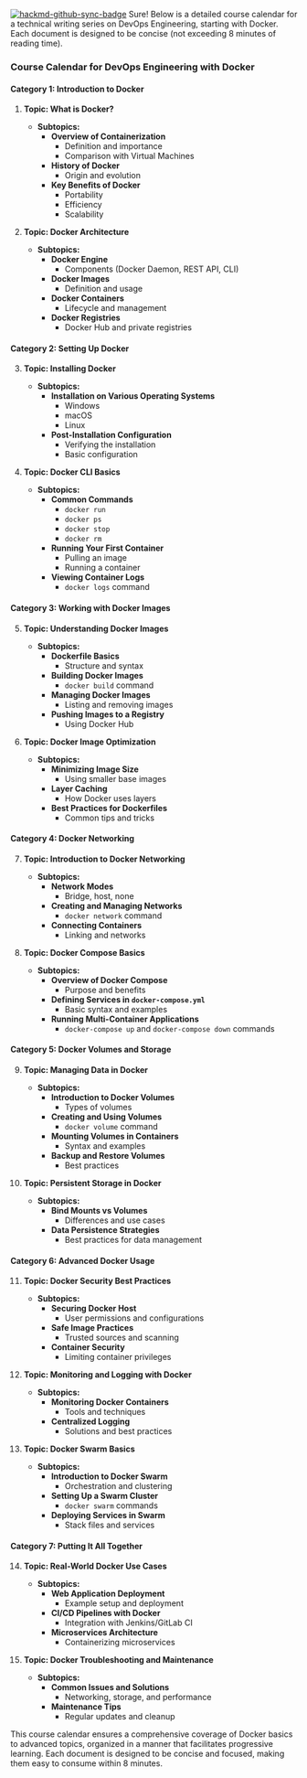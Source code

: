 [![hackmd-github-sync-badge](https://hackmd.io/ekWplAd8QkmnXH8JYg_RsQ/badge)](https://hackmd.io/ekWplAd8QkmnXH8JYg_RsQ)
Sure! Below is a detailed course calendar for a technical writing series on DevOps Engineering, starting with Docker. Each document is designed to be concise (not exceeding 8 minutes of reading time).

### Course Calendar for DevOps Engineering with Docker

#### **Category 1: Introduction to Docker**

1. **Topic: What is Docker?**
   - **Subtopics:**
     - **Overview of Containerization**
       - Definition and importance
       - Comparison with Virtual Machines
     - **History of Docker**
       - Origin and evolution
     - **Key Benefits of Docker**
       - Portability
       - Efficiency
       - Scalability

2. **Topic: Docker Architecture**
   - **Subtopics:**
     - **Docker Engine**
       - Components (Docker Daemon, REST API, CLI)
     - **Docker Images**
       - Definition and usage
     - **Docker Containers**
       - Lifecycle and management
     - **Docker Registries**
       - Docker Hub and private registries

#### **Category 2: Setting Up Docker**

3. **Topic: Installing Docker**
   - **Subtopics:**
     - **Installation on Various Operating Systems**
       - Windows
       - macOS
       - Linux
     - **Post-Installation Configuration**
       - Verifying the installation
       - Basic configuration

4. **Topic: Docker CLI Basics**
   - **Subtopics:**
     - **Common Commands**
       - `docker run`
       - `docker ps`
       - `docker stop`
       - `docker rm`
     - **Running Your First Container**
       - Pulling an image
       - Running a container
     - **Viewing Container Logs**
       - `docker logs` command

#### **Category 3: Working with Docker Images**

5. **Topic: Understanding Docker Images**
   - **Subtopics:**
     - **Dockerfile Basics**
       - Structure and syntax
     - **Building Docker Images**
       - `docker build` command
     - **Managing Docker Images**
       - Listing and removing images
     - **Pushing Images to a Registry**
       - Using Docker Hub

6. **Topic: Docker Image Optimization**
   - **Subtopics:**
     - **Minimizing Image Size**
       - Using smaller base images
     - **Layer Caching**
       - How Docker uses layers
     - **Best Practices for Dockerfiles**
       - Common tips and tricks

#### **Category 4: Docker Networking**

7. **Topic: Introduction to Docker Networking**
   - **Subtopics:**
     - **Network Modes**
       - Bridge, host, none
     - **Creating and Managing Networks**
       - `docker network` command
     - **Connecting Containers**
       - Linking and networks

8. **Topic: Docker Compose Basics**
   - **Subtopics:**
     - **Overview of Docker Compose**
       - Purpose and benefits
     - **Defining Services in `docker-compose.yml`**
       - Basic syntax and examples
     - **Running Multi-Container Applications**
       - `docker-compose up` and `docker-compose down` commands

#### **Category 5: Docker Volumes and Storage**

9. **Topic: Managing Data in Docker**
   - **Subtopics:**
     - **Introduction to Docker Volumes**
       - Types of volumes
     - **Creating and Using Volumes**
       - `docker volume` command
     - **Mounting Volumes in Containers**
       - Syntax and examples
     - **Backup and Restore Volumes**
       - Best practices

10. **Topic: Persistent Storage in Docker**
    - **Subtopics:**
      - **Bind Mounts vs Volumes**
        - Differences and use cases
      - **Data Persistence Strategies**
        - Best practices for data management

#### **Category 6: Advanced Docker Usage**

11. **Topic: Docker Security Best Practices**
    - **Subtopics:**
      - **Securing Docker Host**
        - User permissions and configurations
      - **Safe Image Practices**
        - Trusted sources and scanning
      - **Container Security**
        - Limiting container privileges

12. **Topic: Monitoring and Logging with Docker**
    - **Subtopics:**
      - **Monitoring Docker Containers**
        - Tools and techniques
      - **Centralized Logging**
        - Solutions and best practices

13. **Topic: Docker Swarm Basics**
    - **Subtopics:**
      - **Introduction to Docker Swarm**
        - Orchestration and clustering
      - **Setting Up a Swarm Cluster**
        - `docker swarm` commands
      - **Deploying Services in Swarm**
        - Stack files and services

#### **Category 7: Putting It All Together**

14. **Topic: Real-World Docker Use Cases**
    - **Subtopics:**
      - **Web Application Deployment**
        - Example setup and deployment
      - **CI/CD Pipelines with Docker**
        - Integration with Jenkins/GitLab CI
      - **Microservices Architecture**
        - Containerizing microservices

15. **Topic: Docker Troubleshooting and Maintenance**
    - **Subtopics:**
      - **Common Issues and Solutions**
        - Networking, storage, and performance
      - **Maintenance Tips**
        - Regular updates and cleanup

This course calendar ensures a comprehensive coverage of Docker basics to advanced topics, organized in a manner that facilitates progressive learning. Each document is designed to be concise and focused, making them easy to consume within 8 minutes.
